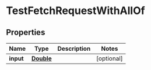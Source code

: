 

# TestFetchRequestWithAllOf


## Properties

| Name | Type | Description | Notes |
|------------ | ------------- | ------------- | -------------|
|**input** | [**Double**](Double.md) |  |  [optional] |



